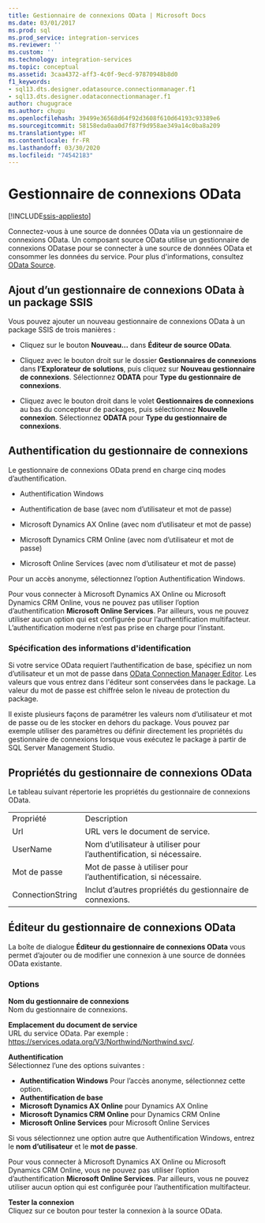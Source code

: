 ```yaml
---
title: Gestionnaire de connexions OData | Microsoft Docs
ms.date: 03/01/2017
ms.prod: sql
ms.prod_service: integration-services
ms.reviewer: ''
ms.custom: ''
ms.technology: integration-services
ms.topic: conceptual
ms.assetid: 3caa4372-aff3-4c0f-9ecd-97870948b8d0
f1_keywords:
- sql13.dts.designer.odatasource.connectionmanager.f1
- sql13.dts.designer.odataconnectionmanager.f1
author: chugugrace
ms.author: chugu
ms.openlocfilehash: 39499e36568d64f92d3608f610d64193c93389e6
ms.sourcegitcommit: 58158eda0aa0d7f87f9d958ae349a14c0ba8a209
ms.translationtype: HT
ms.contentlocale: fr-FR
ms.lasthandoff: 03/30/2020
ms.locfileid: "74542183"
---
```

# <a name="odata-connection-manager"></a>Gestionnaire de connexions OData

[!INCLUDE[ssis-appliesto](../../includes/ssis-appliesto-ssvrpluslinux-asdb-asdw-xxx.md)]


 Connectez-vous à une source de données OData via un gestionnaire de connexions OData. Un composant source OData utilise un gestionnaire de connexions ODatase pour se connecter à une source de données OData et consommer les données du service. Pour plus d'informations, consultez [OData Source](../../integration-services/data-flow/odata-source.md).  
  
## <a name="adding-an-odata-connection-manager-to-an-ssis-package"></a>Ajout d’un gestionnaire de connexions OData à un package SSIS  
 Vous pouvez ajouter un nouveau gestionnaire de connexions OData à un package SSIS de trois manières :  
  
-   Cliquez sur le bouton **Nouveau...** dans **Éditeur de source OData**.  
  
-   Cliquez avec le bouton droit sur le dossier **Gestionnaires de connexions** dans **l’Explorateur de solutions**, puis cliquez sur **Nouveau gestionnaire de connexions**. Sélectionnez **ODATA** pour **Type du gestionnaire de connexions**.  
  
-   Cliquez avec le bouton droit dans le volet **Gestionnaires de connexions** au bas du concepteur de packages, puis sélectionnez **Nouvelle connexion**. Sélectionnez **ODATA** pour **Type du gestionnaire de connexions**.  
  
## <a name="connection-manager-authentication"></a>Authentification du gestionnaire de connexions  
 Le gestionnaire de connexions OData prend en charge cinq modes d’authentification.  
  
-   Authentification Windows  
  
-   Authentification de base (avec nom d’utilisateur et mot de passe)  

-   Microsoft Dynamics AX Online (avec nom d’utilisateur et mot de passe)
  
-   Microsoft Dynamics CRM Online (avec nom d’utilisateur et mot de passe)
  
-   Microsoft Online Services (avec nom d’utilisateur et mot de passe)  
  
Pour un accès anonyme, sélectionnez l’option Authentification Windows.  

Pour vous connecter à Microsoft Dynamics AX Online ou Microsoft Dynamics CRM Online, vous ne pouvez pas utiliser l’option d’authentification **Microsoft Online Services**. Par ailleurs, vous ne pouvez utiliser aucun option qui est configurée pour l’authentification multifacteur. L’authentification moderne n’est pas prise en charge pour l’instant. 
  
### <a name="specifying-and-securing-credentials"></a>Spécification des informations d'identification  
 Si votre service OData requiert l’authentification de base, spécifiez un nom d’utilisateur et un mot de passe dans [OData Connection Manager Editor](../../integration-services/connection-manager/odata-connection-manager-editor.md). Les valeurs que vous entrez dans l'éditeur sont conservées dans le package. La valeur du mot de passe est chiffrée selon le niveau de protection du package.  
  
 Il existe plusieurs façons de paramétrer les valeurs nom d’utilisateur et mot de passe ou de les stocker en dehors du package. Vous pouvez par exemple utiliser des paramètres ou définir directement les propriétés du gestionnaire de connexions lorsque vous exécutez le package à partir de SQL Server Management Studio.  
  
## <a name="odata-connection-manager-properties"></a>Propriétés du gestionnaire de connexions OData  
 Le tableau suivant répertorie les propriétés du gestionnaire de connexions OData.  
  
|||  
|-|-|  
|Propriété|Description|  
|Url|URL vers le document de service.|  
|UserName|Nom d’utilisateur à utiliser pour l’authentification, si nécessaire.|  
|Mot de passe|Mot de passe à utiliser pour l’authentification, si nécessaire.|  
|ConnectionString|Inclut d’autres propriétés du gestionnaire de connexions.|  
  
## <a name="odata-connection-manager-editor"></a>Éditeur du gestionnaire de connexions OData
  La boîte de dialogue **Éditeur du gestionnaire de connexions OData** vous permet d’ajouter ou de modifier une connexion à une source de données OData existante.  
  
### <a name="options"></a>Options  
 **Nom du gestionnaire de connexions**  
 Nom du gestionnaire de connexions.  
  
 **Emplacement du document de service**  
 URL du service OData. Par exemple : https://services.odata.org/V3/Northwind/Northwind.svc/.  
  
 **Authentification**  
Sélectionnez l’une des options suivantes :
-   **Authentification Windows** Pour l’accès anonyme, sélectionnez cette option.
-   **Authentification de base** 
-   **Microsoft Dynamics AX Online** pour Dynamics AX Online
-   **Microsoft Dynamics CRM Online** pour Dynamics CRM Online
-   **Microsoft Online Services** pour Microsoft Online Services

Si vous sélectionnez une option autre que Authentification Windows, entrez le **nom d’utilisateur** et le **mot de passe**. 

Pour vous connecter à Microsoft Dynamics AX Online ou Microsoft Dynamics CRM Online, vous ne pouvez pas utiliser l’option d’authentification **Microsoft Online Services**. Par ailleurs, vous ne pouvez utiliser aucun option qui est configurée pour l’authentification multifacteur.

 **Tester la connexion**  
 Cliquez sur ce bouton pour tester la connexion à la source OData.  
